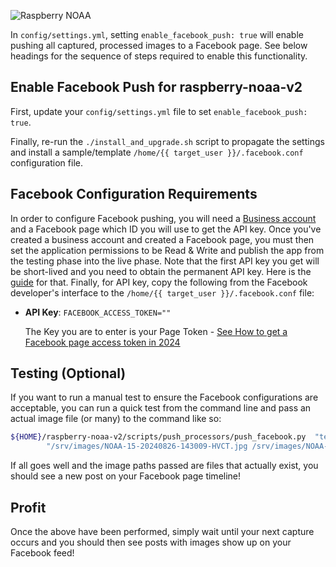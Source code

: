 ![Raspberry NOAA](../assets/header_1600_v2.png)

In `config/settings.yml`, setting `enable_facebook_push: true` will enable pushing all captured, processed
images to a Facebook page. See below headings for the sequence of steps required to enable this functionality.

## Enable Facebook Push for raspberry-noaa-v2

First, update your `config/settings.yml` file to set `enable_facebook_push: true`.

Finally, re-run the `./install_and_upgrade.sh` script to propagate the settings and install a sample/template
`/home/{{ target_user }}/.facebook.conf` configuration file.

## Facebook Configuration Requirements

In order to configure Facebook pushing, you will need a [Business account](https://www.facebook.com/business/help/1710077379203657?id=180505742745347) and a Facebook page which ID you will use to get the API key. Once you've created a business account
and created a Facebook page, you must then set the application permissions to be Read & Write and publish the app from the testing phase into the live phase. Note that the first API key you get will be short-lived and you need to obtain the permanent API key. Here is the [guide](https://elfsight.com/blog/how-to-get-facebook-access-token/#:~:text=Go%20to%20Facebook%20Developer%20account,.facebook.com%2Fapps.&text=Press%20Create%20App%20ID%20and,select%20Get%20User%20Access%20Token.) for that. Finally, for API key, copy the following from the Facebook developer's interface to the
`/home/{{ target_user }}/.facebook.conf` file:

* **API Key**: `FACEBOOK_ACCESS_TOKEN=""`

  The Key you are to enter is your Page Token - [See How to get a Facebook page access token in 2024](https://www.sociablekit.com/how-to-get-a-facebook-page-access-token/)

## Testing (Optional)

If you want to run a manual test to ensure the Facebook configurations are acceptable, you can run a quick test
from the command line and pass an actual image file (or many) to the command like so:

```bash
${HOME}/raspberry-noaa-v2/scripts/push_processors/push_facebook.py  "test annotation" \
        "/srv/images/NOAA-15-20240826-143009-HVCT.jpg /srv/images/NOAA-15-20240826-143009-sea.jpg /srv/images/NOAA-15-20240826-143009-polar-direction.png"
```

If all goes well and the image paths passed are files that actually exist, you should see a new post on your
Facebook page timeline!

## Profit

Once the above have been performed, simply wait until your next capture occurs and you should then see posts with
images show up on your Facebook feed!

